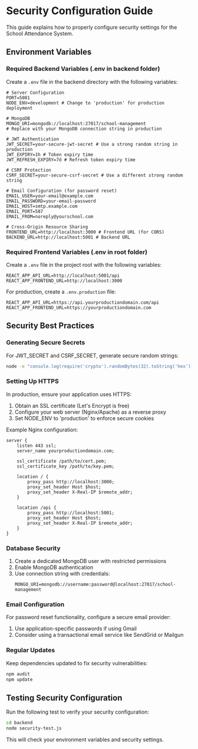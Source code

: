 # Security Configuration Guide

This guide explains how to properly configure security settings for the School Attendance System.

## Environment Variables

### Required Backend Variables (.env in backend folder)

Create a `.env` file in the backend directory with the following variables:

```
# Server Configuration
PORT=5001
NODE_ENV=development # Change to 'production' for production deployment

# MongoDB
MONGO_URI=mongodb://localhost:27017/school-management
# Replace with your MongoDB connection string in production

# JWT Authentication 
JWT_SECRET=your-secure-jwt-secret # Use a strong random string in production
JWT_EXPIRY=1h # Token expiry time
JWT_REFRESH_EXPIRY=7d # Refresh token expiry time

# CSRF Protection
CSRF_SECRET=your-secure-csrf-secret # Use a different strong random string

# Email Configuration (for password reset)
EMAIL_USER=your-email@example.com
EMAIL_PASSWORD=your-email-password
EMAIL_HOST=smtp.example.com
EMAIL_PORT=587
EMAIL_FROM=noreply@yourschool.com

# Cross-Origin Resource Sharing
FRONTEND_URL=http://localhost:3000 # Frontend URL (for CORS)
BACKEND_URL=http://localhost:5001 # Backend URL
```

### Required Frontend Variables (.env in root folder)

Create a `.env` file in the project root with the following variables:

```
REACT_APP_API_URL=http://localhost:5001/api
REACT_APP_FRONTEND_URL=http://localhost:3000
```

For production, create a `.env.production` file:

```
REACT_APP_API_URL=https://api.yourproductiondomain.com/api
REACT_APP_FRONTEND_URL=https://yourproductiondomain.com
```

## Security Best Practices

### Generating Secure Secrets

For JWT_SECRET and CSRF_SECRET, generate secure random strings:

```bash
node -e "console.log(require('crypto').randomBytes(32).toString('hex'))"
```

### Setting Up HTTPS

In production, ensure your application uses HTTPS:

1. Obtain an SSL certificate (Let's Encrypt is free)
2. Configure your web server (Nginx/Apache) as a reverse proxy
3. Set NODE_ENV to 'production' to enforce secure cookies

Example Nginx configuration:

```nginx
server {
    listen 443 ssl;
    server_name yourproductiondomain.com;
    
    ssl_certificate /path/to/cert.pem;
    ssl_certificate_key /path/to/key.pem;
    
    location / {
        proxy_pass http://localhost:3000;
        proxy_set_header Host $host;
        proxy_set_header X-Real-IP $remote_addr;
    }
    
    location /api {
        proxy_pass http://localhost:5001;
        proxy_set_header Host $host;
        proxy_set_header X-Real-IP $remote_addr;
    }
}
```

### Database Security

1. Create a dedicated MongoDB user with restricted permissions
2. Enable MongoDB authentication
3. Use connection string with credentials:
   ```
   MONGO_URI=mongodb://username:password@localhost:27017/school-management
   ```

### Email Configuration

For password reset functionality, configure a secure email provider:

1. Use application-specific passwords if using Gmail
2. Consider using a transactional email service like SendGrid or Mailgun

### Regular Updates

Keep dependencies updated to fix security vulnerabilities:

```bash
npm audit
npm update
```

## Testing Security Configuration

Run the following test to verify your security configuration:

```bash
cd backend
node security-test.js
```

This will check your environment variables and security settings.

